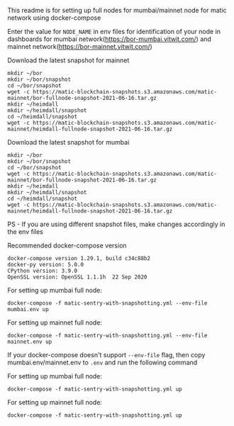 This readme is for setting up full nodes for mumbai/mainnet node for matic network using docker-compose

Enter the value for `NODE_NAME` in env files for identification of your node in dashboards for mumbai network(https://bor-mumbai.vitwit.com/) and mainnet network(https://bor-mainnet.vitwit.com/)

Download the latest snapshot for mainnet
```
mkdir ~/bor
mkdir ~/bor/snapshot
cd ~/bor/snapshot
wget -c https://matic-blockchain-snapshots.s3.amazonaws.com/matic-mainnet/bor-fullnode-snapshot-2021-06-16.tar.gz
mkdir ~/heimdall
mkdir ~/heimdall/snapshot
cd ~/heimdall/snapshot
wget -c https://matic-blockchain-snapshots.s3.amazonaws.com/matic-mainnet/heimdall-fullnode-snapshot-2021-06-16.tar.gz
```

Download the latest snapshot for mumbai
```
mkdir ~/bor
mkdir ~/bor/snapshot
cd ~/bor/snapshot
wget -c https://matic-blockchain-snapshots.s3.amazonaws.com/matic-mainnet/bor-fullnode-snapshot-2021-06-16.tar.gz
mkdir ~/heimdall
mkdir ~/heimdall/snapshot
cd ~/heimdall/snapshot
wget -c https://matic-blockchain-snapshots.s3.amazonaws.com/matic-mainnet/heimdall-fullnode-snapshot-2021-06-16.tar.gz
```

PS - If you are using different snapshot files, make changes accordingly in the env files

Recommended docker-compose version
```
docker-compose version 1.29.1, build c34c88b2
docker-py version: 5.0.0
CPython version: 3.9.0
OpenSSL version: OpenSSL 1.1.1h  22 Sep 2020
```

For setting up mumbai full node:
```
docker-compose -f matic-sentry-with-snapshotting.yml --env-file mumbai.env up
```

For setting up mainnet full node:
```
docker-compose -f matic-sentry-with-snapshotting.yml --env-file mainnet.env up
```

If your docker-compose doesn't support `--env-file` flag, then copy mumbai.env/mainnet.env to `.env` and run the following command

For setting up mumbai full node:
```
docker-compose -f matic-sentry-with-snapshotting.yml up
```

For setting up mainnet full node:
```
docker-compose -f matic-sentry-with-snapshotting.yml up
```
